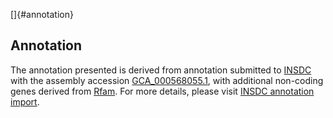 []{#annotation}

Annotation
----------

The annotation presented is derived from annotation submitted to
[INSDC](http://www.insdc.org) with the assembly accession
[GCA\_000568055.1](http://www.ebi.ac.uk/ena/data/view/GCA_000568055.1),
with additional non-coding genes derived from
[Rfam](http://rfam.xfam.org/). For more details, please visit [INSDC
annotation
import](http://ensemblgenomes.org/info/data/insdc_annotation).
